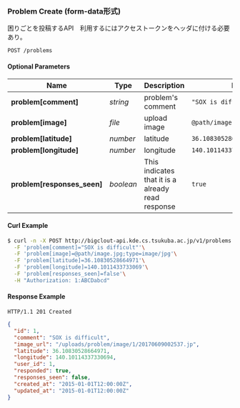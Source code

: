 ### <a name="link-POST-problem-/problems">Problem Create (form-data形式)</a>

困りごとを投稿するAPI　利用するにはアクセストークンをヘッダに付ける必要あり。

```
POST /problems
```

#### Optional Parameters

| Name | Type | Description | Example |
| ------- | ------- | ------- | ------- |
| **problem[comment]** | *string* | problem's comment | `"SOX is difficult"` |
| **problem[image]** | *file* | upload image | `@path/image.jpg;type:image/jpg` |
| **problem[latitude]** | *number* | latitude | `36.10830528664971` |
| **problem[longitude]** | *number* | longitude | `140.10114337330694` |
| **problem[responses_seen]** | *boolean* | This indicates that it is a already read response | `true` |


#### Curl Example

```bash
$ curl -n -X POST http://bigclout-api.kde.cs.tsukuba.ac.jp/v1/problems \
  -F 'problem[comment]="SOX is difficult"'\
  -F 'problem[image]=@path/image.jpg;type=image/jpg'\
  -F 'problem[latitude]=36.10830528664971'\
  -F 'problem[longitude]=140.1011433733069'\
  -F 'problem[responses_seen]=false'\
  -H "Authorization: 1:ABCDabcd"
```


#### Response Example

```
HTTP/1.1 201 Created
```

```json
{
  "id": 1,
  "comment": "SOX is difficult",
  "image_url": "/uploads/problem/image/1/20170609002537.jp",
  "latitude": 36.10830528664971,
  "longitude": 140.10114337330694,
  "user_id": 1,
  "responded": true,
  "responses_seen": false,
  "created_at": "2015-01-01T12:00:00Z",
  "updated_at": "2015-01-01T12:00:00Z"
}
```
